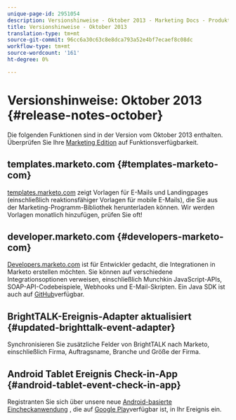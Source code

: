 ```yaml
---
unique-page-id: 2951054
description: Versionshinweise - Oktober 2013 - Marketing Docs - Produktdokumentation
title: Versionshinweise - Oktober 2013
translation-type: tm+mt
source-git-commit: 96cc6a30c63c8e8dca793a52e4bf7ecaef8c08dc
workflow-type: tm+mt
source-wordcount: '161'
ht-degree: 0%

---
```



# Versionshinweise: Oktober 2013 {#release-notes-october}

Die folgenden Funktionen sind in der Version vom Oktober 2013 enthalten. Überprüfen Sie Ihre [Marketing Edition](http://docs.marketo.com/display/docs/assets/pricing.php) auf Funktionsverfügbarkeit.

## templates.marketo.com {#templates-marketo-com}

[templates.marketo.com](http://templates.marketo.com) zeigt Vorlagen für E-Mails und Landingpages (einschließlich reaktionsfähiger Vorlagen für mobile E-Mails), die Sie aus der Marketing-Programm-Bibliothek herunterladen können. Wir werden Vorlagen monatlich hinzufügen, prüfen Sie oft!

## developer.marketo.com {#developers-marketo-com}

[Developers.marketo.com](http://developers.marketo.com) ist für Entwickler gedacht, die Integrationen in Marketo erstellen möchten. Sie können auf verschiedene Integrationsoptionen verweisen, einschließlich Munchkin JavaScript-APIs, SOAP-API-Codebeispiele, Webhooks und E-Mail-Skripten. Ein Java SDK ist auch auf [GitHub](https://github.com/Marketo/SOAP-API-Java-Client)verfügbar.

## BrightTALK-Ereignis-Adapter aktualisiert {#updated-brighttalk-event-adapter}

Synchronisieren Sie zusätzliche Felder von BrightTALK nach Marketo, einschließlich Firma, Auftragsname, Branche und Größe der Firma.

## Android Tablet Ereignis Check-in-App {#android-tablet-event-check-in-app}

Registranten Sie sich über unsere neue [Android-basierte Eincheckanwendung](../../product-docs/core-marketo-concepts/mobile-apps/event-check-in/check-people-into-your-event-from-your-tablet.md) , die auf [Google Play](https://play.google.com/store/apps/details?id=com.marketo.eventcheckin&amp;hl=en)verfügbar ist, in Ihr Ereignis ein.
